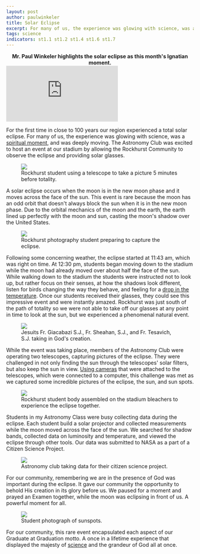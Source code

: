 ```yaml
---
layout: post
author: paulwinkeler
title: Solar Eclipse
excerpt: For many of us, the experience was glowing with science, was a spiritual moment, and was deeply moving. 
tags: science
indicators: st1.1 st1.2 st1.4 st1.6 st1.7 
---
```



<center>
  <b>Mr. Paul Winkeler highlights the solar eclipse as this month's Ignatian moment.</b>
</center>

<div class="embed-container">
<iframe src="https://www.youtube.com/embed/ZmcNekdXiyg" frameborder="0" allowfullscreen></iframe>
</div>

For the first time in close to 100 years our region experienced a total solar eclipse.  For many of us, the experience was glowing with science, was a [spiritual moment](http://steam.rockhursths.edu/2016/08/17/Pope's-Astronomer.html), and was deeply moving.  The Astronomy Club was excited to host an event at our stadium by allowing the Rockhurst Community to observe the eclipse and providing solar glasses.  

<div class="flex-wrapper">
  <figure>
    <img src="{{ site.baseurl }}/img/eclipse-1.jpg">
    <figcaption>Rockhurst student using a telescope to take a picture 5 minutes before totality.</figcaption>
  </figure>
</div>
  
A solar eclipse occurs when the moon is in the new moon phase and it moves across the face of the sun. This event is rare because the moon has an odd orbit that doesn't always block the sun when it is in the new moon phase. Due to the orbital mechanics of the moon and the earth, the earth lined up perfectly with the moon and sun, casting the moon's shadow over the United States. 

<div class="flex-wrapper">
  <figure>
    <img src="{{ site.baseurl }}/img/eclipse-6.jpg">
    <figcaption>Rockhurst photography student preparing to capture the eclipse.</figcaption>
  </figure>
</div>   

Following some concerning weather, the eclipse started at 11:43 am, which was right on time. At 12:30 pm, students began moving down to the stadium while the moon had already moved over about half the face of the sun.  While walking down to the stadium the students were instructed not to look up, but rather focus on their senses, at how the shadows look different, listen for birds changing the way they behave, and feeling for a [drop in the temperature](http://rhswx.rockhursths.edu/). Once our students received their glasses, they could see this impressive event and were instantly amazed.  Rockhurst was just south of the path of totality so we were not able to take off our glasses at any point in time to look at the sun, but we experienced a phenomenal natural event.  

<div class="flex-wrapper">
  <figure>
    <img src="{{ site.baseurl }}/img/eclipse-4.jpg">
    <figcaption>Jesuits Fr. Giacabazi S.J., Fr. Sheahan, S.J., and Fr. Tesavich, S.J. taking in God's creation.</figcaption>
  </figure>
</div>

While the event was taking place, members of the Astronomy Club were operating two telescopes, capturing pictures of the eclipse.  They were challenged in not only finding the sun through the telescopes' solar filters, but also keep the sun in view.  [Using cameras](http://steam.rockhursths.edu/2015/10/13/Astrophotography-A-Blending-of-Art-and-Science.html) that were attached to the telescopes, which were connected to a computer, this challenge was met as we captured some incredible pictures of the eclipse, the sun, and sun spots.

<div class="flex-wrapper">
  <figure>
    <img src="{{ site.baseurl }}/img/eclipse-3.jpg">
    <figcaption>Rockhurst student body assembled on the stadium bleachers to experience the eclipse together.</figcaption>
  </figure>
</div>
  

Students in my Astronomy Class were busy collecting data during the eclipse.  Each student build a solar projector and collected measurements while the moon moved across the face of the sun.  We searched for shadow bands, collected data on luminosity and temperature, and viewed the eclipse through other tools.  Our data was submitted to NASA as a part of a Citizen Science Project.

<div class="flex-wrapper">
  <figure>
    <img src="{{ site.baseurl }}/img/eclipse-5.jpg">
    <figcaption>Astronomy club taking data for their citizen science project.</figcaption>
  </figure>
</div>


For our community, remembering we are in the presence of God was important during the eclipse.  It gave our community the opportunity to behold His creation in its glory before us.  We paused for a moment and prayed an Examen together, while the moon was eclipsing in front of us.  A powerful moment for all. 

<div class="flex-wrapper">
  <figure>
    <img src="{{ site.baseurl }}/img/eclipse-2.jpg">
    <figcaption>Student photograph of sunspots.</figcaption>
  </figure>
</div>

For our community, this rare event encapsulated each aspect of our Graduate at Graduation motto.  A once in a lifetime experience that displayed the majesty of [science](http://steam.rockhursths.edu/2017/03/05/Science-Department-is-blasting-off.html) and the grandeur of God all at once.  
